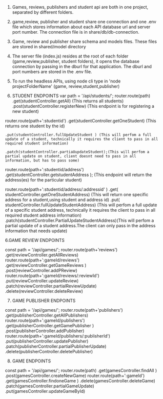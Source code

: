 1. Games, reviews, publishers and student api are both in one project, separated by different folders.
2. game,review, publisher and student share one connection and one .env file which stores information about
each API database url and server port number. The connection file is in share/db/db-connection.
3. Game, review and publisher share schema and models files. These files are stored in shared/model directory
4. The server file (index.js) resides at the root of each folder (game,review,publisher, student folders), it opens the database connection
by passing in the dburl for that application. The dburl and port numbers are stored in the .env file.

4. To run the headless APIs, using node cli type in 'node projectFolderName' (game, review,student,publisher)
5. STUDENT ENDPOINTS
var path = '/api/students/';
router.route(path)
   .get(studentController.getAll)  (This returns all students)
   .post(studentController.registerNew) (This endpoint is for registering a new student)

router.route(path+':studentid')
    .get(studentController.getOneStudent) (This returns one student by the id)
    
    .put(studentController.fullUpdateStudent ) (This will perfom a full update of a student, technically it requires the client to pass in all required student information)
    
    .patch(studentController.partiaUupdateStudent);(This will perfom a partial update on student, client doesnt need to pass in all information, but has to pass some)

router.route(path+':studentid/address')
     .get(studentController.getstudentAddress ); (This endpoint will return the address(es) for the particular student)

router.route(path+':studentid/address/:addressid' )
       .get( studentController.getOneStudentAddress) (This will return one specific address for a student,using student and address id)
       .put( studentController.fullUpdateStudentAddress) (This will perfom a full update of a specific student address, technically it requires the client to pass in all required      student address information)
       .patch(studentController.PartialUpdateStudentAddress)(This will perfom a partial update of a student address.The client can only pass in the address information that needs update)

6.GAME REVIEW ENDPOINTS

const path = '/api/games/';
router.route(path+'reviews')
      .get(reviewController.getAllReviews)  
router.route(path+':gameId/reviews')   
      .get(reviewController.getGameReviews )
      .post(reviewController.addPReview)
router.route(path+':gameId/reviews/:reviewId') 
      .put(reviewController.updateReview)
      .patch(reviewController.partialReviewUpdate)
      .delete(reviewController.deleteReview)
      
7. GAME PUBLISHER ENDPOINTS

const path = '/api/games/';
router.route(path+'publishers')
      .get(publisherController.getAllPublishers)  
router.route(path+':gameId/publishers')   
      .get(publisherController.getGamePublisher )
      .post(publisherController.addPublisher)
router.route(path+':gameId/publishers/:publisherId') 
      .put(publisherController.updatePublisher)
      .patch(publisherController.partialPublisherUpdate)
      .delete(publisherController.deletePublisher)
   
8. GAME ENDPOINTS

const path = '/api/games/';
router.route(path)
      .get(gamesController.findAll )
      .post(gamesController.createNewGame)
router.route(path+':gameId')
      .get(gamesController.findoneGame )
      .delete(gamesController.deleteGame)
      .patch(gamesController.partialGameUpdate)
      .put(gamesController.updateGameById)

